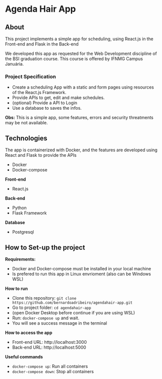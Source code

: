 # Agenda Hair App


## About
This project implements a simple app for scheduling, using React.js in the Front-end and Flask in the Back-end

We developed this app as requested for the Web Development discipline of the BSI graduation course.
This course is offered by IFNMG Campus Januária.

### Project Specification
- Create a scheduling App with a static and form pages using resources of the React.js Framework.
- Provide APIs to get, edit and make schedules.
- (optional) Provide a API to Login
- Use a database to saves the infos.

**Obs:** This is a simple app, some features, errors and security threatments may be not available.


## Technologies

The app is containerized with Docker, and the features are developed using React and Flask to provide the APIs

- Docker
- Docker-compose

**Front-end**
- React.js

**Back-end**
- Python
- Flask Framework 

**Database**
- Postgresql


## How to Set-up the project

**Requirements:**
- Docker and Docker-compose must be installed in your local machine
- Is prefered to run this app in Linux envrioment (also can be Windows WSL)

**How to run**
- Clone this repository: `git clone https://github.com/bernardoadribeiro/agendahair-app.git`
- Go to project folder: `cd agendahair-app`
- (open Docker Desktop before continue if you are using WSL)
- Run: `docker-compose up` and wait.
- You will see a success message in the terminal

**How to access the app**
- Front-end URL: http://localhost:3000
- Back-end URL: http://localhost:5000

**Useful commands**
- `docker-compose up`: Run all containers
- `docker-compose down`: Stop all containers
